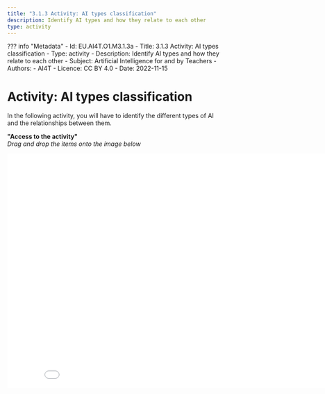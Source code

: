 ```yaml
---
title: "3.1.3 Activity: AI types classification"
description: Identify AI types and how they relate to each other
type: activity
---
```

??? info "Metadata"
    - Id: EU.AI4T.O1.M3.1.3a
    - Title: 3.1.3 Activity: AI types classification
    - Type: activity
    - Description: Identify AI types and how they relate to each other
    - Subject: Artificial Intelligence for and by Teachers
    - Authors:
        - AI4T 
    - Licence: CC BY 4.0
    - Date: 2022-11-15


# Activity: AI types classification  

In the following activity, you will have to identify the different types of AI and the relationships between them.

**"Access to the activity"**  
_Drag and drop the items onto the image below_

<center><iframe width="860" height="540" src="3-1-3a-activity-what-type-of-ai/3-1-3a-AI-types-relations-EN.html" frameborder="0" allowfullscreen></iframe></center>
